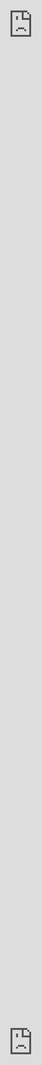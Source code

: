 ```yaml
---
layout: page
title: "Media"
permalink: /media/
---
```

# Latest videos

<iframe src="https://player.vimeo.com/video/1024972070?badge=0&amp;autopause=0&amp;player_id=0&amp;app_id=58479" frameborder="0" allow="autoplay; fullscreen; picture-in-picture; clipboard-write" style="position:absolute;top:0;left:0;width:100%;height:100%;" title="The Lighthouse project: from Virtual Reality to Onboard Positioning for Robotics"></iframe>
<div style="padding:56.25% 0 0 0;position:relative;"><iframe src="https://player.vimeo.com/video/1024972070?badge=0&amp;autopause=0&amp;player_id=0&amp;app_id=58479" frameborder="0" allow="autoplay; fullscreen; picture-in-picture; clipboard-write" style="position:absolute;top:0;left:0;width:100%;height:100%;" title="The Lighthouse project: from Virtual Reality to Onboard Positioning for Robotics"></iframe></div><script src="https://player.vimeo.com/api/player.js"></script>
<iframe width="560" height="315" src="https://www.youtube.com/embed/2XHhq9hQB0g?si=xDWStV8hHZkCKn1q" title="YouTube video player" frameborder="0" allow="accelerometer; autoplay; clipboard-write; encrypted-media; gyroscope; picture-in-picture; web-share" referrerpolicy="strict-origin-when-cross-origin" allowfullscreen></iframe>
<iframe width="560" height="315" src="https://www.youtube.com/embed/rtgt9Z1cPas?si=39efg_Dg70vcnBjZ" title="YouTube video player" frameborder="0" allow="accelerometer; autoplay; clipboard-write; encrypted-media; gyroscope; picture-in-picture; web-share" referrerpolicy="strict-origin-when-cross-origin" allowfullscreen></iframe>


# All talks and Appearances
* *Behind the Tech* Nov 2024: [Spending Time with the Crazyflie at Bitcraze's Headquarters in Malmö, Sweden](https://youtu.be/2XHhq9hQB0g)
* *Robotics Developer Day* July 2024: [ROS 2 with a Tiny Quadcopter - Kimberly McGuire, Robotics Engineer ](https://youtu.be/rtgt9Z1cPas) **Winner of the best speaker award**
* *Learn Robotics and AI* July 2024: [Become a Drone Robotics Engineer - Kimberly McGuire ](https://youtu.be/GvQmUqSZOGA)
* *ROS Developer Podcast* September 2023: [ROS for Drones Podcast with Robotics Engineer Kimberly McGuire](https://www.theconstructsim.com/124-ros-for-drones/)
* *Full Crew* Tech review December 2022: [OpenAI Releases Chat GPT-3 and the Internet Explodes - Full Crew - Episode 26](https://youtu.be/g71o83jRyXA)
* *Behind the Tech* October 2022 : [Kimberly McGuire, Robotics Engineer at Bitcraze AB - Behind the Tech - Episode 10](https://youtu.be/J_2shn1kxEM) ([Shortened video 1](https://youtu.be/NqzLhCWU7_Y) / [video 2](https://youtu.be/YSf63yghmq8))
* *ROScon* Talk October 2022: [ROS 2 and the Crazyflie Aerial swarms and Autonomy with a tiny flying robot](https://vimeo.com/showcase/9954564/video/767140197)
* *Builder Nation* Interview April 2022: [Swarm exploration with pocket drone](https://youtu.be/I_kD1LQyIPc)
* *InfoQ* Podcast August 2021: [AI, ML and Data Engineering InfoQ Trends Report - August 2021](https://www.infoq.com/articles/ai-ml-data-engineering-trends-2021/)
* *CodeKlets* Podcast July 2021: [Kimberly McGuire vertelt ons over autonome mini drones](https://codeklets.nl/posts/s02e11-kimberly-over-autonome-mini-drones)
* *Tweakers Developer Summit* Talk June 2021: [Flying a swarm in your kitchen](https://youtu.be/8UfDMEfEcIc)
* *Klokhuis* TV-show October 2020 [Vliegende Robots](https://www.hetklokhuis.nl/tv-uitzending/4482/Vliegende-robots?fbclid=IwAR2AkXTmNKiQBmSAdRNYypPjsDOtFD1A7t51WPOoib9_ZHPW-bsRaORO6rY)
* *De Kennis van Nu* TV-show October 2020: [Zwerm van minidrones TUDelft verkent Tropicana](https://youtu.be/t4BkcxPYxDY)

Check out [my youtube channel](https://www.youtube.com/channel/UCRPVP3M1cP8aGyS2F_b1vww) for playlists with more talks and lectures.


<a href="https://www.youtube.com/channel/UCRPVP3M1cP8aGyS2F_b1vww"><button style="background-color: #555555;
        border: none;
        color: white;
        padding: 15px 32px;
        text-align: center;
        text-decoration: none;
        display: inline-block;
        font-size: 16px;
        width: 100%;
        cursor: pointer">Kim's youtube channel</button></a>


# Recent conference talks and workshops

* *[ROSCon](https://roscon.ros.org/2024)* October 2024: Talk ['The Lighthouse project: from Virtual Reality to Onboard Positioning for Robotics'](https://vimeo.com/1024972070)
* *[RSS](https://roboticsconference.org/)* July 2024: Organization of Workshop [Aerial Swarm Tools and Applications](https://imrclab.github.io/workshop-aerial-swarms-rss2024/)
* *[ROScon](https://roscon.ros.org/2023)* October 2023: selected as Keynote speech** ['Up, Up, and Away: Adventures in Aerial Robotics'](https://vimeo.com/879001926/02a07b8277)
* *[ICRA](https://www.icra2023.org/)* May 2023: Organization of Workshop [The Role of Robotics Simulators for Unmanned Aerial Vehicles](https://imrclab.github.io/workshop-uav-sims-icra2023/)
* *[ROSCon](https://roscon.ros.org/2022)*  October 2022: Talk ['ROS 2 and the Crazyflie Aerial swarms and Autonomy with a tiny flying robot'](https://vimeo.com/showcase/9954564/video/767140197)

** Helped in the preperation because I couldn't make it, Ramone Roche stepped in to help out giving the talk

# Scientific Publications

Please check out my google scholar profile page to see my list of publications:
<a href="https://scholar.google.com/citations?hl=en&user=Mu4nP2QAAAAJ"><button style="background-color: #555555;
        border: none;
        color: white;
        padding: 15px 32px;
        text-align: center;
        text-decoration: none;
        display: inline-block;
        font-size: 16px;
        width: 100%;
        cursor: pointer">Google scholar profile</button></a>
